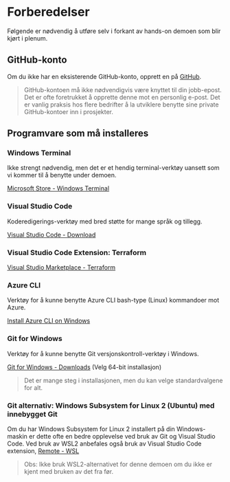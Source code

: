# Forberedelser
Følgende er nødvendig å utføre selv i forkant av hands-on demoen som blir kjørt i plenum.


## GitHub-konto
Om du ikke har en eksisterende GitHub-konto, opprett en på [GitHub](https://github.com).

>GitHub-kontoen må ikke nødvendigvis være knyttet til din jobb-epost. Det er ofte foretrukket å opprette denne mot en personlig e-post. Det er vanlig praksis hos flere bedrifter å la utviklere benytte sine private GitHub-kontoer inn i prosjekter.


## Programvare som må installeres
### Windows Terminal
Ikke strengt nødvendig, men det er et hendig terminal-verktøy uansett som vi kommer til å benytte under demoen.

[Microsoft Store - Windows Terminal](https://www.microsoft.com/en-us/p/windows-terminal/9n0dx20hk701#activetab=pivot:overviewtab)

### Visual Studio Code
Koderedigerings-verktøy med bred støtte for mange språk og tillegg.

[Visual Studio Code - Download](https://code.visualstudio.com)

### Visual Studio Code Extension: Terraform
[Visual Studio Marketplace - Terraform](https://marketplace.visualstudio.com/items?itemName=HashiCorp.terraform)


### Azure CLI
Verktøy for å kunne benytte Azure CLI bash-type (Linux) kommandoer mot Azure.

[Install Azure CLI on Windows](https://docs.microsoft.com/en-us/cli/azure/install-azure-cli-windows?tabs=azure-cli)

### Git for Windows
Verktøy for å kunne benytte Git versjonskontroll-verktøy i Windows.

[Git for Windows - Downloads](https://git-scm.com/download/win) (Velg 64-bit installasjon)

> Det er mange steg i installasjonen, men du kan velge standardvalgene for alt.

### Git alternativ: Windows Subsystem for Linux 2 (Ubuntu) med innebygget Git
Om du har Windows Subsystem for Linux 2 installert på din Windows-maskin er dette ofte en bedre opplevelse ved bruk av Git og Visual Studio Code.
Ved bruk av WSL2 anbefales også bruk av Visual Studio Code extension, [Remote - WSL](https://marketplace.visualstudio.com/items?itemName=ms-vscode-remote.remote-wsl
)

>Obs: Ikke bruk WSL2-alternativet for denne demoen om du ikke er kjent med bruken av det fra før.